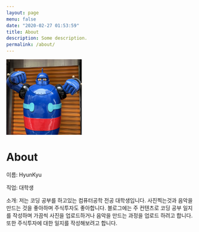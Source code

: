 ```yaml
---
layout: page
menu: false
date: "2020-02-27 01:53:59"
title: About
description: Some description.
permalink: /about/
---
```


<img class="img-rounded" src="/assets/img/uploads/profile.png" alt="Thomas A. Anderson" width="200">

# About

이름: HyunKyu

직업: 대학생

소개:
저는 코딩 공부를 하고있는 컴퓨터공학 전공 대학생입니다.
사진찍는것과 음악을 만드는 것을 좋아하며 주식투자도 좋아합니다.
블로그에는 주 컨텐츠로 코딩 공부 일지를 작성하며 가끔씩 사진을 업로드하거나 음악을 만드는 과정을 업로드 하려고 합니다.
또한 주식투자에 대한 일지를 작성해보려고 합니다.
